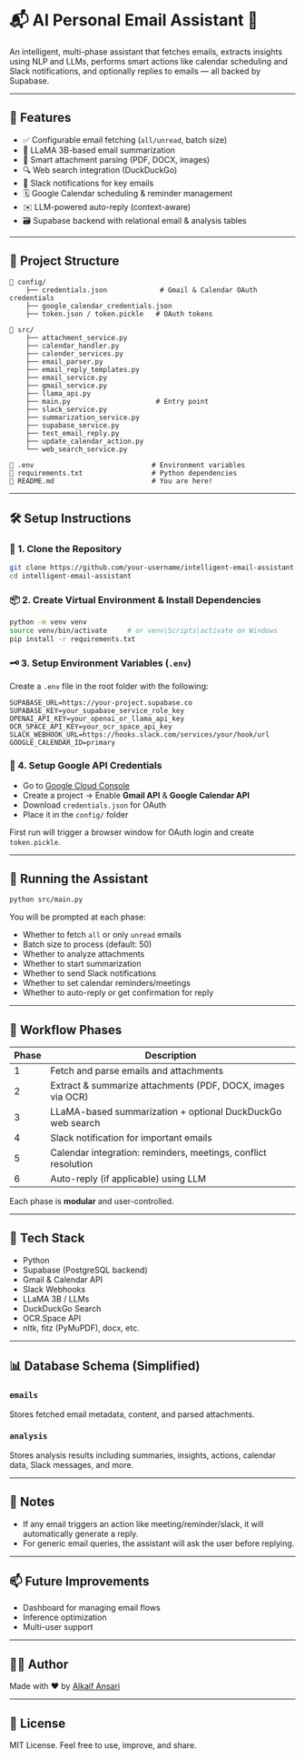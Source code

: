 
# 📬 AI Personal Email Assistant 🤖

An intelligent, multi-phase assistant that fetches emails, extracts insights using NLP and LLMs, performs smart actions like calendar scheduling and Slack notifications, and optionally replies to emails — all backed by Supabase.

---

## 📌 Features

- ✅ Configurable email fetching (`all/unread`, batch size)
- 🧠 LLaMA 3B-based email summarization
- 📎 Smart attachment parsing (PDF, DOCX, images)
- 🔍 Web search integration (DuckDuckGo)
- 🔔 Slack notifications for key emails
- 🗓️ Google Calendar scheduling & reminder management
- ✉️ LLM-powered auto-reply (context-aware)
- 🗃️ Supabase backend with relational email & analysis tables

---

## 🧱 Project Structure

```
📁 config/
    ├── credentials.json             # Gmail & Calendar OAuth credentials
    ├── google_calendar_credentials.json
    ├── token.json / token.pickle   # OAuth tokens

📁 src/
    ├── attachment_service.py
    ├── calendar_handler.py
    ├── calender_services.py
    ├── email_parser.py
    ├── email_reply_templates.py
    ├── email_service.py
    ├── gmail_service.py
    ├── llama_api.py
    ├── main.py                     # Entry point
    ├── slack_service.py
    ├── summarization_service.py
    ├── supabase_service.py
    ├── test_email_reply.py
    ├── update_calendar_action.py
    └── web_search_service.py

📄 .env                             # Environment variables
📄 requirements.txt                 # Python dependencies
📄 README.md                        # You are here!
```

---

## 🛠️ Setup Instructions

### 🔧 1. Clone the Repository

```bash
git clone https://github.com/your-username/intelligent-email-assistant.git
cd intelligent-email-assistant
```

### 📦 2. Create Virtual Environment & Install Dependencies

```bash
python -m venv venv
source venv/bin/activate     # or venv\Scripts\activate on Windows
pip install -r requirements.txt
```

### 🗝️ 3. Setup Environment Variables (`.env`)

Create a `.env` file in the root folder with the following:

```env
SUPABASE_URL=https://your-project.supabase.co
SUPABASE_KEY=your_supabase_service_role_key
OPENAI_API_KEY=your_openai_or_llama_api_key
OCR_SPACE_API_KEY=your_ocr_space_api_key
SLACK_WEBHOOK_URL=https://hooks.slack.com/services/your/hook/url
GOOGLE_CALENDAR_ID=primary
```

### 🔐 4. Setup Google API Credentials

- Go to [Google Cloud Console](https://console.cloud.google.com/)
- Create a project → Enable **Gmail API** & **Google Calendar API**
- Download `credentials.json` for OAuth
- Place it in the `config/` folder

First run will trigger a browser window for OAuth login and create `token.pickle`.

---

## 🚀 Running the Assistant

```bash
python src/main.py
```

You will be prompted at each phase:

- Whether to fetch `all` or only `unread` emails
- Batch size to process (default: 50)
- Whether to analyze attachments
- Whether to start summarization
- Whether to send Slack notifications
- Whether to set calendar reminders/meetings
- Whether to auto-reply or get confirmation for reply

---

## 🔁 Workflow Phases

| Phase | Description |
|-------|-------------|
| 1     | Fetch and parse emails and attachments |
| 2     | Extract & summarize attachments (PDF, DOCX, images via OCR) |
| 3     | LLaMA-based summarization + optional DuckDuckGo web search |
| 4     | Slack notification for important emails |
| 5     | Calendar integration: reminders, meetings, conflict resolution |
| 6     | Auto-reply (if applicable) using LLM |

Each phase is **modular** and user-controlled.

---

## 🧠 Tech Stack

- Python
- Supabase (PostgreSQL backend)
- Gmail & Calendar API
- Slack Webhooks
- LLaMA 3B / LLMs
- DuckDuckGo Search
- OCR.Space API
- nltk, fitz (PyMuPDF), docx, etc.

---

## 📊 Database Schema (Simplified)

### `emails`
Stores fetched email metadata, content, and parsed attachments.

### `analysis`
Stores analysis results including summaries, insights, actions, calendar data, Slack messages, and more.

---

## 📌 Notes

- If any email triggers an action like meeting/reminder/slack, it will automatically generate a reply.
- For generic email queries, the assistant will ask the user before replying.

---

## 📫 Future Improvements

- Dashboard for managing email flows
- Inference optimization
- Multi-user support

---

## 🧑‍💻 Author

Made with ❤️ by [Alkaif Ansari](https://github.com/alkaifaftab000)

---

## 📝 License

MIT License. Feel free to use, improve, and share.
